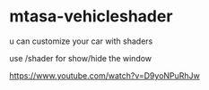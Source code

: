 # mtasa-vehicleshader
u can customize your car with shaders

use /shader for show/hide the window

https://www.youtube.com/watch?v=D9yoNPuRhJw
